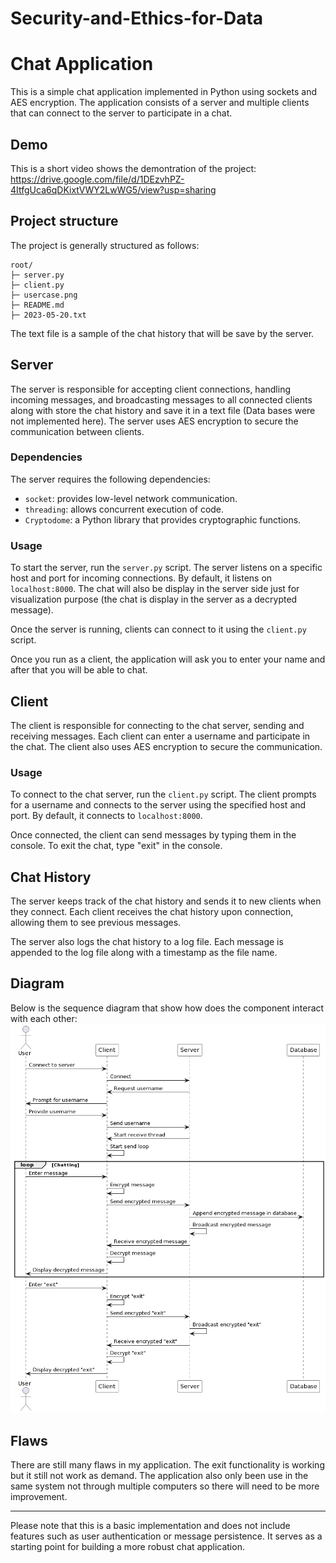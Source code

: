 # Security-and-Ethics-for-Data

# Chat Application

This is a simple chat application implemented in Python using sockets and AES encryption. The application consists of a server and multiple clients that can connect to the server to participate in a chat.

## Demo

This is a short video shows the demontration of the project:
https://drive.google.com/file/d/1DEzvhPZ-4ItfgUca6qDKixtVWY2LwWG5/view?usp=sharing

## Project structure

The project is generally structured as follows:
```
root/
├─ server.py
├─ client.py
├─ usercase.png
├─ README.md
├─ 2023-05-20.txt
```
The text file is a sample of the chat history that will be save by the server.

## Server

The server is responsible for accepting client connections, handling incoming messages, and broadcasting messages to all connected clients along with store the chat history and save it in a text file (Data bases were not implemented here). The server uses AES encryption to secure the communication between clients.

### Dependencies

The server requires the following dependencies:
- `socket`: provides low-level network communication.
- `threading`: allows concurrent execution of code.
- `Cryptodome`: a Python library that provides cryptographic functions.

### Usage

To start the server, run the `server.py` script. The server listens on a specific host and port for incoming connections. By default, it listens on `localhost:8000`. The chat will also be display in the server side just for visualization purpose (the chat is display in the server as a decrypted message).

Once the server is running, clients can connect to it using the `client.py` script.

Once you run as a client, the application will ask you to enter your name and after that you will be able to chat.

## Client

The client is responsible for connecting to the chat server, sending and receiving messages. Each client can enter a username and participate in the chat. The client also uses AES encryption to secure the communication.

### Usage

To connect to the chat server, run the `client.py` script. The client prompts for a username and connects to the server using the specified host and port. By default, it connects to `localhost:8000`.

Once connected, the client can send messages by typing them in the console. To exit the chat, type "exit" in the console.

## Chat History

The server keeps track of the chat history and sends it to new clients when they connect. Each client receives the chat history upon connection, allowing them to see previous messages.

The server also logs the chat history to a log file. Each message is appended to the log file along with a timestamp as the file name.

## Diagram

Below is the sequence diagram that show how does the component interact with each other:
<img src="usercase.png" alt="Usercase">

## Flaws

There are still many flaws in my application. The exit functionality is working but it still not work as demand. The application also only been use in the same system not through multiple computers so there will need to be more improvement.

---

Please note that this is a basic implementation and does not include features such as user authentication or message persistence. It serves as a starting point for building a more robust chat application.
